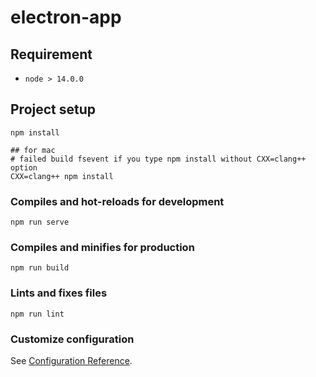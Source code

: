 # electron-app

## Requirement

- ```node > 14.0.0```

## Project setup
```
npm install

## for mac
# failed build fsevent if you type npm install without CXX=clang++ option
CXX=clang++ npm install
```

### Compiles and hot-reloads for development
```
npm run serve
```

### Compiles and minifies for production
```
npm run build
```

### Lints and fixes files
```
npm run lint
```

### Customize configuration
See [Configuration Reference](https://cli.vuejs.org/config/).
